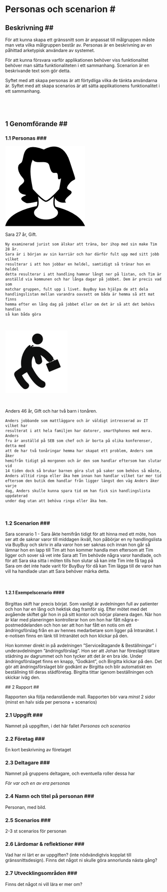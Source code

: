 Personas och scenarion \#
=========================

Beskrivning \#\#
----------------

För att kunna skapa ett gränssnitt som är anpassat till målgruppen måste man
veta vilka målgruppen består av. Personas är en beskrivning av en påhittad
arketypisk användare av systemet.

För att kunna försvara varför applikationen behöver viss funktionalitet behöver
man sätta funktionaliteten i ett sammanhang. Scenarion är en beskrivande text
som gör detta.

Syftet med att skapa personas är att förtydliga vilka de tänkta användarna är.
Syftet med att skapa scenarios är att sätta applikationens funktionalitet i ett
sammanhang.

 
-

1 Genomförande \#\#
-------------------

### 1.1 Personas \#\#\#

![](<personas_scenarios.images/1FBQl8.jpg>)

Sara 27 år, Gift.

    Ny examinerad jurist som älskar att träna, bor ihop med sin make Tim 28 år.
    Sara är i början av sin karriär och har därför fult upp med sitt jobb vilket
    resulterar i att hon jobbar en heldel, samtidigt så tränar hon en heldel
    detta resulterar i att handling hamnar långt ner på listan, och Tim är
    anställd via kommunen och har långa dagar på jobbet. Dem är precis vad som
    matchar gruppen, fult upp i livet. BuyBuy kan hjälpa de att dela
    handlingslistan mellan varandra oavsett om båda är hemma så att mat finns
    hemma efter en lång dag på jobbet eller om det är så att det behövs handlas
    så kan båda göra

 

![](<personas_scenarios.images/8zjOsB.jpg>)

 

Anders 46 år, Gift och har två barn i tonåren.

    Anders jobbande som mattläggare och är väldigt intresserad av IT vilket har
    resulterat i att hela familjen har datorer, smarthphones med mera. Anders
    fru är anställd på SEB som chef och är borta på olika konferenser, detta med
    att de har två tonåringar hemma har skapat ett problem, Anders som åker
    hemifrån tidigt på morgonen och är den som handlar eftersom han slutar vid
    14 tiden dock så brukar barnen göra slut på saker som behövs så måste,
    Anders alltid ringa eller åka hem innan han handlar vilket tar mer tid
    eftersom den butik dem handlar från ligger längst den väg Anders åker varje
    dag, Anders skulle kunna spara tid om han fick sin handlingslista uppdaterad
    under dag utan att behöva ringa eller åka hem.

 

### 1.2 Scenarion \#\#\#

Sara scenario 1 -  Sara åkte hemifrån tidigt för att hinna med ett möte, hon ser
att de saknar varor till middagen ikväll, hon påbörjar en ny handlingslista via
BuyBuy och skriv in alla varor hon ser saknas och innan hon går så lämnar hon en
lapp till Tim att hon kommer handla men eftersom att Tim ligger och sover så vet
inte Sara att Tim behövde några varor handlade, och för att Sara ska sitta i
möten tills hon slutar så kan inte Tim inte få tag på Sara om det inte hade
varit för BuyBuy för då kan Tim lägga till de varor han vill ha handlade utan
att Sara behöver märka detta.

 

#### 1.2.1 Exempelscenario \#\#\#\#

Birgittas skift har precis börjat. Som vanligt är avdelningen full av patienter
och hon har en lång och hektisk dag framför sig. Efter mötet med det avgående
skiftet går hon in på sitt kontor och börjar planera dagen. När hon är klar med
planeringen kontrollerar hon om hon har fått några e- postmeddelanden och hon
ser att hon har fått en notis om ett ändringsförslag från en av hennes
medarbetare som ligger på Intranätet. I e-notisen finns en länk till Intranätet
och hon klickar på den.

Hon kommer direkt in på avdelningen ”Serviceåtagande & Beställningar” i
underavdelningen ”ändringsförslag”. Hon ser att Johan har föreslagit tätare
städning av dagrummet och hon tycker att det är en bra ide. Under
ändringsförslaget finns en knapp, ”Godkänt”, och Birgitta klickar på den. Det
gör att ändringsförslaget blir godkänt av Birgitta och blir automatiskt en
beställning till deras städföretag. Birgitta tittar igenom beställningen och
skickar iväg den.

\#\# 2 Rapport \#\#

Rapporten ska följa nedanstående mall. Rapporten bör vara *minst* 2 sidor (minst
en halv sida per persona + scenarios)

### 2.1 Uppgift \#\#\#

Namnet på uppgiften, i det här fallet *Personas och scenarios*

### 2.2 Företag \#\#\#

En kort beskrivning av företaget

### 2.3 Deltagare \#\#\#

Namnet på gruppens deltagare, och eventuella roller dessa har

*För var och en av era personas*

### 2.4 Namn och titel på personan \#\#\#

Personan, med bild.

### 2.5 Scenarios \#\#\#

2-3 st scenarios för personan

### 2.6 Lärdomar & reflektioner \#\#\#

Vad har ni lärt er av uppgiften? (inte nödvändigtvis kopplat till
gränssnittsdesign). Finns det något ni skulle göra annorlunda nästa gång?

### 2.7 Utvecklingsområden \#\#\#

Finns det något ni vill lära er mer om?

 

 
